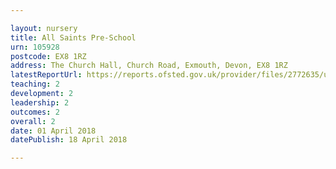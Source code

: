 ```yaml
---

layout: nursery
title: All Saints Pre-School
urn: 105928
postcode: EX8 1RZ
address: The Church Hall, Church Road, Exmouth, Devon, EX8 1RZ
latestReportUrl: https://reports.ofsted.gov.uk/provider/files/2772635/urn/105928.pdf
teaching: 2
development: 2
leadership: 2
outcomes: 2
overall: 2
date: 01 April 2018 
datePublish: 18 April 2018

---
```

